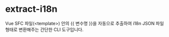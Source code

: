 # extract-i18n
Vue SFC 파일(&lt;template>) 안의 {{ 변수명 }}을 자동으로 추출하여 i18n JSON 파일 형태로 변환해주는 간단한 CLI 도구입니다.
